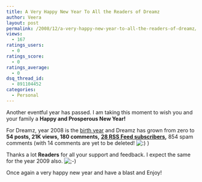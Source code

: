 ```yaml
---
title: A Very Happy New Year To All the Readers of Dreamz
author: Veera
layout: post
permalink: /2008/12/a-very-happy-new-year-to-all-the-readers-of-dreamz/
views:
  - 167
ratings_users:
  - 0
ratings_score:
  - 0
ratings_average:
  - 0
dsq_thread_id:
  - 891104452
categories:
  - Personal
---
```


Another eventful year has passed. I am taking this moment to wish you and your family a **Happy and Prosperous New Year!**

For Dreamz, year 2008 is the [birth year][1] and Dreamz has grown from zero to **54 posts, 21K views, 180 comments,** [**28 RSS Feed subscribers**][2]**,** 854 spam comments (with 14 comments are yet to be deleted! ![:)][3] )

 [1]: http://veerasundar.com/blog/2008/06/03/great-indian-developer-summit-2008/ "First post in Dreamz"
 [2]: http://veerasundar.com/blog/feed/ "Subscribe to blog feed"
 [3]: http://veerasundar.com/blog/wp-includes/images/smilies/icon_smile.gif

Thanks a lot **Readers** for all your support and feedback. I expect the same for the year 2009 also. ![;-)][4] 

 [4]: http://veerasundar.com/blog/wp-includes/images/smilies/icon_wink.gif

Once again a very happy new year and have a blast and Enjoy!